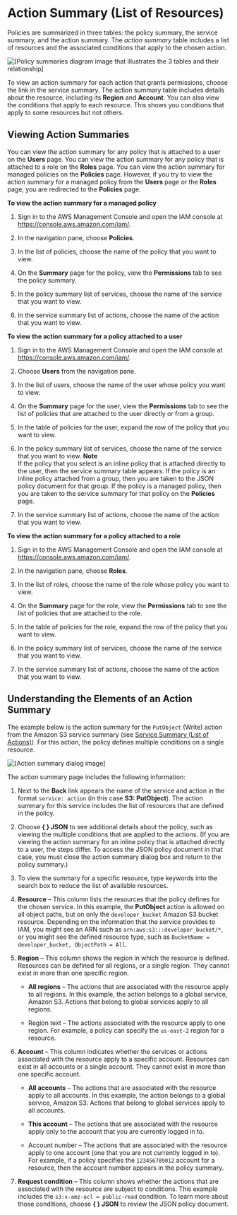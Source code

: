 # Action Summary \(List of Resources\)<a name="access_policies_understand-action-summary"></a>

Policies are summarized in three tables: the policy summary, the service summary, and the action summary\. The *action summary* table includes a list of resources and the associated conditions that apply to the chosen action\. 

![\[Policy summaries diagram image that illustrates the 3 tables and their relationship\]](http://docs.aws.amazon.com/IAM/latest/UserGuide/images/policy_summaries-action-sum.png)

To view an action summary for each action that grants permissions, choose the link in the service summary\. The action summary table includes details about the resource, including its **Region** and **Account**\. You can also view the conditions that apply to each resource\. This shows you conditions that apply to some resources but not others\.

## Viewing Action Summaries<a name="viewing-action-summaries"></a>

You can view the action summary for any policy that is attached to a user on the **Users** page\. You can view the action summary for any policy that is attached to a role on the **Roles** page\. You can view the action summary for managed policies on the **Policies** page\. However, if you try to view the action summary for a managed policy from the **Users** page or the **Roles** page, you are redirected to the **Policies** page\.

**To view the action summary for a managed policy**

1. Sign in to the AWS Management Console and open the IAM console at [https://console\.aws\.amazon\.com/iam/](https://console.aws.amazon.com/iam/)\.

1. In the navigation pane, choose **Policies**\.

1. In the list of policies, choose the name of the policy that you want to view\.

1. On the **Summary** page for the policy, view the **Permissions** tab to see the policy summary\.

1. In the policy summary list of services, choose the name of the service that you want to view\.

1. In the service summary list of actions, choose the name of the action that you want to view\.

**To view the action summary for a policy attached to a user**

1. Sign in to the AWS Management Console and open the IAM console at [https://console\.aws\.amazon\.com/iam/](https://console.aws.amazon.com/iam/)\.

1. Choose **Users** from the navigation pane\.

1. In the list of users, choose the name of the user whose policy you want to view\.

1. On the **Summary** page for the user, view the **Permissions** tab to see the list of policies that are attached to the user directly or from a group\.

1. In the table of policies for the user, expand the row of the policy that you want to view\.

1. In the policy summary list of services, choose the name of the service that you want to view\.
**Note**  
If the policy that you select is an inline policy that is attached directly to the user, then the service summary table appears\. If the policy is an inline policy attached from a group, then you are taken to the JSON policy document for that group\. If the policy is a managed policy, then you are taken to the service summary for that policy on the **Policies** page\.

1. In the service summary list of actions, choose the name of the action that you want to view\.

**To view the action summary for a policy attached to a role**

1. Sign in to the AWS Management Console and open the IAM console at [https://console\.aws\.amazon\.com/iam/](https://console.aws.amazon.com/iam/)\.

1. In the navigation pane, choose **Roles**\.

1. In the list of roles, choose the name of the role whose policy you want to view\.

1. On the **Summary** page for the role, view the **Permissions** tab to see the list of policies that are attached to the role\.

1. In the table of policies for the role, expand the row of the policy that you want to view\.

1. In the policy summary list of services, choose the name of the service that you want to view\.

1. In the service summary list of actions, choose the name of the action that you want to view\.

## Understanding the Elements of an Action Summary<a name="understanding-elements-action-summary"></a>

The example below is the action summary for the `PutObject` \(Write\) action from the Amazon S3 service summary \(see [Service Summary \(List of Actions\)](access_policies_understand-service-summary.md)\)\. For this action, the policy defines multiple conditions on a single resource\.

![\[Action summary dialog image\]](http://docs.aws.amazon.com/IAM/latest/UserGuide/images/policies-summary-resource-dialog.png)

The action summary page includes the following information:

1. Next to the **Back** link appears the name of the service and action in the format `service: action` \(in this case **S3: PutObject**\)\. The action summary for this service includes the list of resources that are defined in the policy\.

1. Choose **\{ \} JSON** to see additional details about the policy, such as viewing the multiple conditions that are applied to the actions\. \(If you are viewing the action summary for an inline policy that is attached directly to a user, the steps differ\. To access the JSON policy document in that case, you must close the action summary dialog box and return to the policy summary\.\)

1. To view the summary for a specific resource, type keywords into the search box to reduce the list of available resources\.

1. **Resource** – This column lists the resources that the policy defines for the chosen service\. In this example, the **PutObject** action is allowed on all object paths, but on only the `developer_bucket` Amazon S3 bucket resource\. Depending on the information that the service provides to IAM, you might see an ARN such as `arn:aws:s3:::developer_bucket/*`, or you might see the defined resource type, such as `BucketName = developer_bucket, ObjectPath = All`\.

1. **Region** – This column shows the region in which the resource is defined\. Resources can be defined for all regions, or a single region\. They cannot exist in more than one specific region\.

   + **All regions** – The actions that are associated with the resource apply to all regions\. In this example, the action belongs to a global service, Amazon S3\. Actions that belong to global services apply to all regions\.

   + Region text – The actions associated with the resource apply to one region\. For example, a policy can specify the `us-east-2` region for a resource\.

1. **Account** – This column indicates whether the services or actions associated with the resource apply to a specific account\. Resources can exist in all accounts or a single account\. They cannot exist in more than one specific account\.

   + **All accounts** – The actions that are associated with the resource apply to all accounts\. In this example, the action belongs to a global service, Amazon S3\. Actions that belong to global services apply to all accounts\.

   + **This account** – The actions that are associated with the resource apply only to the account that you are currently logged in to\.

   + Account number – The actions that are associated with the resource apply to one account \(one that you are not currently logged in to\)\. For example, if a policy specifies the `123456789012` account for a resource, then the account number appears in the policy summary\.

1. **Request condition** – This column shows whether the actions that are associated with the resource are subject to conditions\. This example includes the `s3:x-amz-acl = public-read` condition\. To learn more about those conditions, choose **\{ \} JSON** to review the JSON policy document\.